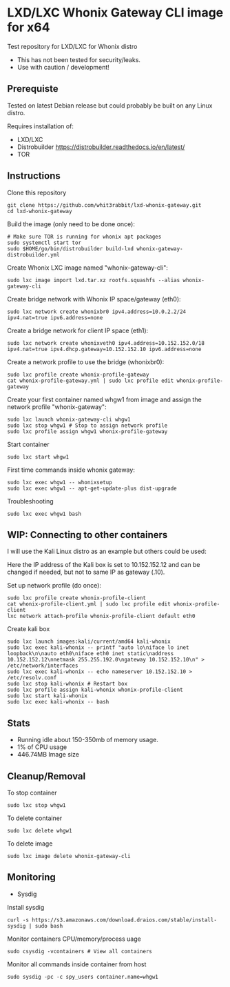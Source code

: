 # LXD/LXC Whonix Gateway CLI image for x64

Test repository for LXD/LXC for Whonix distro

* This has not been tested for security/leaks.
* Use with caution / development!

## Prerequiste

Tested on latest Debian release but could probably be built on any Linux distro.

Requires installation of:

* LXD/LXC
* Distrobuilder https://distrobuilder.readthedocs.io/en/latest/
* TOR

## Instructions 

Clone this repository

```
git clone https://github.com/whit3rabbit/lxd-whonix-gateway.git
cd lxd-whonix-gateway
```

Build the image (only need to be done once):

```
# Make sure TOR is running for whonix apt packages
sudo systemctl start tor
sudo $HOME/go/bin/distrobuilder build-lxd whonix-gateway-distrobuilder.yml
```

Create Whonix LXC image named "whonix-gateway-cli":
```
sudo lxc image import lxd.tar.xz rootfs.squashfs --alias whonix-gateway-cli
```

Create bridge network with Whonix IP space/gateway (eth0):
```
sudo lxc network create whonixbr0 ipv4.address=10.0.2.2/24 ipv4.nat=true ipv6.address=none
```

Create a bridge network for client IP space (eth1):
```
sudo lxc network create whonixveth0 ipv4.address=10.152.152.0/18 ipv4.nat=true ipv4.dhcp.gateway=10.152.152.10 ipv6.address=none
```

Create a network profile to use the bridge (whonixbr0):
```
sudo lxc profile create whonix-profile-gateway
cat whonix-profile-gateway.yml | sudo lxc profile edit whonix-profile-gateway
```

Create your first container named whgw1 from image and assign the network profile "whonix-gateway":
```
sudo lxc launch whonix-gateway-cli whgw1
sudo lxc stop whgw1 # Stop to assign network profile
sudo lxc profile assign whgw1 whonix-profile-gateway
```
Start container
```
sudo lxc start whgw1
```
First time commands inside whonix gateway:
```
sudo lxc exec whgw1 -- whonixsetup
sudo lxc exec whgw1 -- apt-get-update-plus dist-upgrade
```
Troubleshooting
```
sudo lxc exec whgw1 bash
```

## WIP: Connecting to other containers

I will use the Kali Linux distro as an example but others could be used:

Here the IP address of the Kali box is set to 10.152.152.12 and can be changed if needed, but not to same IP as gateway (.10).

Set up network profile (do once):
```
sudo lxc profile create whonix-profile-client
cat whonix-profile-client.yml | sudo lxc profile edit whonix-profile-client
lxc network attach-profile whonix-profile-client default eth0
```

Create kali box
```
sudo lxc launch images:kali/current/amd64 kali-whonix
sudo lxc exec kali-whonix -- printf "auto lo\niface lo inet loopback\n\nauto eth0\niface eth0 inet static\naddress 10.152.152.12\nnetmask 255.255.192.0\ngateway 10.152.152.10\n" > /etc/network/interfaces
sudo lxc exec kali-whonix -- echo nameserver 10.152.152.10 > /etc/resolv.conf
sudo lxc stop kali-whonix # Restart box
sudo lxc profile assign kali-whonix whonix-profile-client
sudo lxc start kali-whonix
sudo lxc exec kali-whonix -- bash
```

## Stats

* Running idle about 150-350mb of memory usage.
* 1% of CPU usage
* 446.74MB Image size


## Cleanup/Removal

To stop container
```
sudo lxc stop whgw1
```
To delete container
```
sudo lxc delete whgw1
```
To delete image
```
sudo lxc image delete whonix-gateway-cli
```

## Monitoring

* Sysdig

Install sysdig 
```
curl -s https://s3.amazonaws.com/download.draios.com/stable/install-sysdig | sudo bash
```
Monitor containers CPU/memory/process uage
```
sudo csysdig -vcontainers # View all containers
```
Monitor all commands inside container from host
```
sudo sysdig -pc -c spy_users container.name=whgw1
```